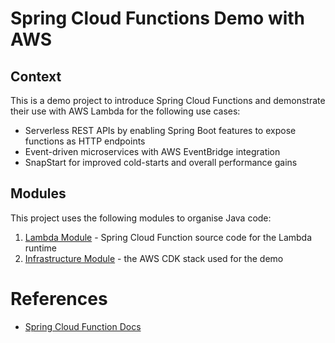 # Spring Cloud Functions Demo with AWS

## Context

This is a demo project to introduce Spring Cloud Functions and demonstrate their use with AWS Lambda for the following use cases:

- Serverless REST APIs by enabling Spring Boot features to expose functions as HTTP endpoints
- Event-driven microservices with AWS EventBridge integration
- SnapStart for improved cold-starts and overall performance gains

## Modules

This project uses the following modules to organise Java code:

1. [Lambda Module](spring-cloud-functions-demo-lambda/README.md) - Spring Cloud Function source code for the Lambda runtime
2. [Infrastructure Module](spring-cloud-functions-demo-infrastructure/README.md) - the AWS CDK stack used for the demo

# References

- [Spring Cloud Function Docs](https://docs.spring.io/spring-cloud-function/docs/current/reference/html/spring-cloud-function.html)
